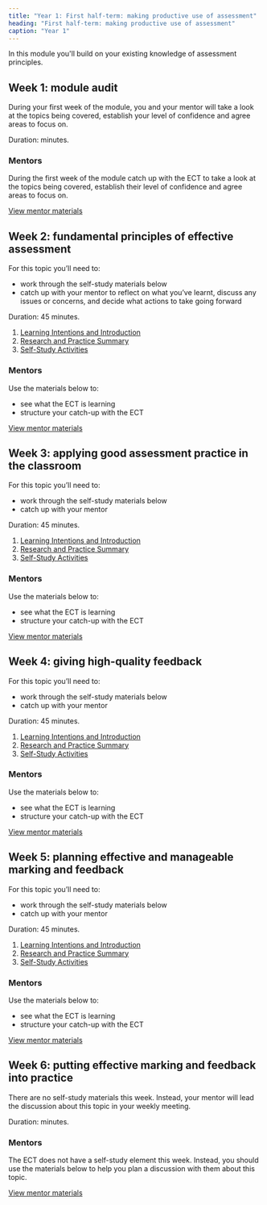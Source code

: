 ```yaml
---
title: "Year 1: First half-term: making productive use of assessment"
heading: "First half-term: making productive use of assessment"
caption: "Year 1"
---
```



In this module you'll build on your existing knowledge of assessment principles.

## Week 1: module audit

During your first week of the module, you and your mentor will take a look at the topics being covered, establish your level of confidence and agree areas to focus on.

Duration:  minutes.


### Mentors

During the first week of the module catch up with the ECT to take a look at the topics being covered, establish their level of confidence and agree areas to focus on.

[View mentor materials](/ucl/year-1-making-productive-use-of-assessment/summer-week-1-mentor-materials)

## Week 2: fundamental principles of effective assessment

For this topic you’ll need to:

* work through the self-study materials below
* catch up with your mentor to reflect on what you’ve learnt, discuss any issues or concerns, and decide what actions to take going forward

Duration: 45 minutes.

1. [Learning Intentions and Introduction](/ucl/year-1-making-productive-use-of-assessment/summer-week-2-ect-learning-intentions-and-introduction)
2. [Research and Practice Summary](/ucl/year-1-making-productive-use-of-assessment/summer-week-2-ect-research-and-practice-summary)
3. [Self-Study Activities](/ucl/year-1-making-productive-use-of-assessment/summer-week-2-ect-self-study-activities)

### Mentors

Use the materials below to:

* see what the ECT is learning 
* structure your catch-up with the ECT

[View mentor materials](/ucl/year-1-making-productive-use-of-assessment/summer-week-2-mentor-materials)

## Week 3: applying good assessment practice in the classroom

For this topic you’ll need to:

* work through the self-study materials below
* catch up with your mentor

Duration: 45 minutes.

1. [Learning Intentions and Introduction](/ucl/year-1-making-productive-use-of-assessment/summer-week-3-ect-learning-intentions-and-introduction)
2. [Research and Practice Summary](/ucl/year-1-making-productive-use-of-assessment/summer-week-3-ect-research-and-practice-summary)
3. [Self-Study Activities](/ucl/year-1-making-productive-use-of-assessment/summer-week-3-ect-self-study-activities)

### Mentors

Use the materials below to:

* see what the ECT is learning 
* structure your catch-up with the ECT

[View mentor materials](/ucl/year-1-making-productive-use-of-assessment/summer-week-3-mentor-materials)

## Week 4: giving high-quality feedback

For this topic you’ll need to:

* work through the self-study materials below
* catch up with your mentor

Duration: 45 minutes.

1. [Learning Intentions and Introduction](/ucl/year-1-making-productive-use-of-assessment/summer-week-4-ect-learning-intentions-and-introduction)
2. [Research and Practice Summary](/ucl/year-1-making-productive-use-of-assessment/summer-week-4-ect-research-and-practice-summary)
3. [Self-Study Activities](/ucl/year-1-making-productive-use-of-assessment/summer-week-4-ect-self-study-activities)

### Mentors

Use the materials below to:

* see what the ECT is learning 
* structure your catch-up with the ECT

[View mentor materials](/ucl/year-1-making-productive-use-of-assessment/summer-week-4-mentor-materials)

## Week 5: planning effective and manageable marking and feedback

For this topic you’ll need to:

* work through the self-study materials below
* catch up with your mentor

Duration: 45 minutes.

1. [Learning Intentions and Introduction](/ucl/year-1-making-productive-use-of-assessment/summer-week-5-ect-learning-intentions-and-introduction)
2. [Research and Practice Summary](/ucl/year-1-making-productive-use-of-assessment/summer-week-5-ect-research-and-practice-summary)
3. [Self-Study Activities](/ucl/year-1-making-productive-use-of-assessment/summer-week-5-ect-self-study-activities)

### Mentors

Use the materials below to:

* see what the ECT is learning 
* structure your catch-up with the ECT

[View mentor materials](/ucl/year-1-making-productive-use-of-assessment/summer-week-5-mentor-materials)

## Week 6: putting effective marking and feedback into practice

There are no self-study materials this week. Instead, your mentor will lead the discussion about this topic in your weekly meeting. 

Duration:  minutes.


### Mentors

The ECT does not have a self-study element this week. Instead, you should use the materials below to help you plan a discussion with them about this topic.

[View mentor materials](/ucl/year-1-making-productive-use-of-assessment/summer-week-6-mentor-materials)

